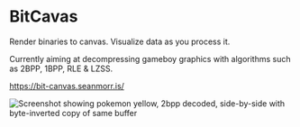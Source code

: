 # BitCavas

Render binaries to canvas. Visualize data as you process it.

Currently aiming at decompressing gameboy graphics with algorithms such as 2BPP, 1BPP, RLE & LZSS.

https://bit-canvas.seanmorr.is/

![Screenshot showing pokemon yellow, 2bpp decoded, side-by-side with byte-inverted copy of same buffer](https://bit-canvas.seanmorr.is/pkmn-yellow-screenshot.png)
